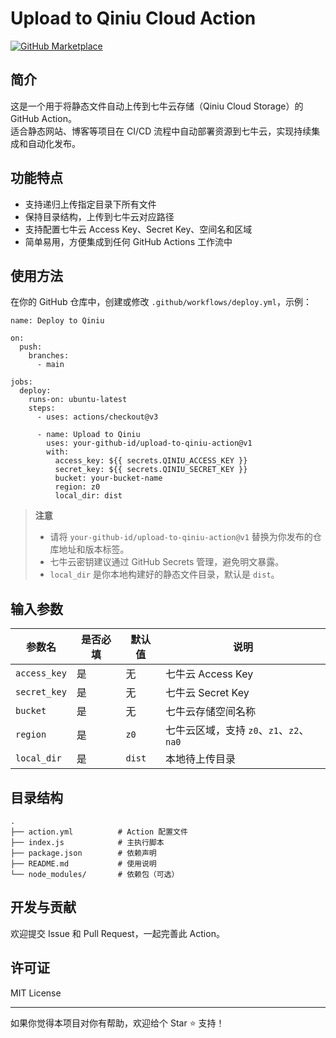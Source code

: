 # Upload to Qiniu Cloud Action

[![GitHub Marketplace](https://img.shields.io/badge/Marketplace-Upload%20to%20Qiniu-blue)](https://github.com/marketplace/actions/upload-to-qiniu-cloud)

## 简介

这是一个用于将静态文件自动上传到七牛云存储（Qiniu Cloud Storage）的 GitHub Action。  
适合静态网站、博客等项目在 CI/CD 流程中自动部署资源到七牛云，实现持续集成和自动化发布。

## 功能特点

- 支持递归上传指定目录下所有文件  
- 保持目录结构，上传到七牛云对应路径  
- 支持配置七牛云 Access Key、Secret Key、空间名和区域  
- 简单易用，方便集成到任何 GitHub Actions 工作流中  

## 使用方法

在你的 GitHub 仓库中，创建或修改 `.github/workflows/deploy.yml`，示例：

```
name: Deploy to Qiniu

on:
  push:
    branches:
      - main

jobs:
  deploy:
    runs-on: ubuntu-latest
    steps:
      - uses: actions/checkout@v3

      - name: Upload to Qiniu
        uses: your-github-id/upload-to-qiniu-action@v1
        with:
          access_key: ${{ secrets.QINIU_ACCESS_KEY }}
          secret_key: ${{ secrets.QINIU_SECRET_KEY }}
          bucket: your-bucket-name
          region: z0
          local_dir: dist
```

> **注意**  
> - 请将 `your-github-id/upload-to-qiniu-action@v1` 替换为你发布的仓库地址和版本标签。  
> - 七牛云密钥建议通过 GitHub Secrets 管理，避免明文暴露。  
> - `local_dir` 是你本地构建好的静态文件目录，默认是 `dist`。

## 输入参数

| 参数名      | 是否必填 | 默认值 | 说明                         |
| ----------- | -------- | ------ | ---------------------------- |
| `access_key`| 是       | 无     | 七牛云 Access Key            |
| `secret_key`| 是       | 无     | 七牛云 Secret Key            |
| `bucket`    | 是       | 无     | 七牛云存储空间名称           |
| `region`    | 是       | `z0`   | 七牛云区域，支持 `z0`、`z1`、`z2`、`na0` |
| `local_dir` | 是       | `dist` | 本地待上传目录               |

## 目录结构

```
.
├── action.yml          # Action 配置文件
├── index.js            # 主执行脚本
├── package.json        # 依赖声明
├── README.md           # 使用说明
└── node_modules/       # 依赖包（可选）
```

## 开发与贡献

欢迎提交 Issue 和 Pull Request，一起完善此 Action。

## 许可证

MIT License

---

如果你觉得本项目对你有帮助，欢迎给个 Star ⭐️ 支持！
